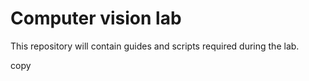 # Computer vision lab

This repository will contain guides and scripts required during the lab.

copy
